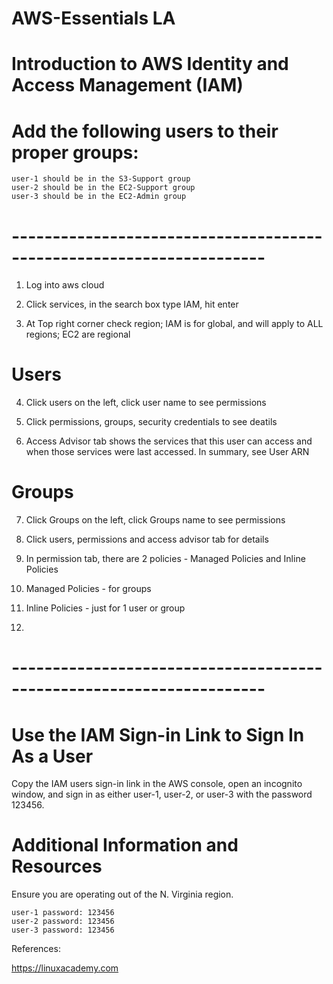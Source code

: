 # AWS-Essentials LA


# Introduction to AWS Identity and Access Management (IAM)


# Add the following users to their proper groups:

    user-1 should be in the S3-Support group
    user-2 should be in the EC2-Support group
    user-3 should be in the EC2-Admin group

# ---------------------------------------------------------------------

1. Log into aws cloud

2. Click services, in the search box type IAM, hit enter

3. At Top right corner check region; IAM is for global, and will apply to ALL regions; EC2 are regional

# Users

4. Click users on the left, click user name to see permissions

5. Click permissions, groups, security credentials to see deatils

6. Access Advisor tab shows the services that this user can access and when those services were last accessed.
    In summary, see User ARN 
    

# Groups

7. Click Groups on the left, click Groups name to see permissions

8. Click users, permissions and access advisor tab for details

9. In permission tab, there are 2 policies - Managed Policies and Inline Policies

10. Managed Policies - for groups

11. Inline Policies - just for 1 user or group

12.









# ---------------------------------------------------------------------



# Use the IAM Sign-in Link to Sign In As a User

Copy the IAM users sign-in link in the AWS console, open an incognito window, and sign in as either user-1, user-2, or user-3 with the password 123456.


# Additional Information and Resources

Ensure you are operating out of the N. Virginia region.

    user-1 password: 123456
    user-2 password: 123456
    user-3 password: 123456



References: 

https://linuxacademy.com


